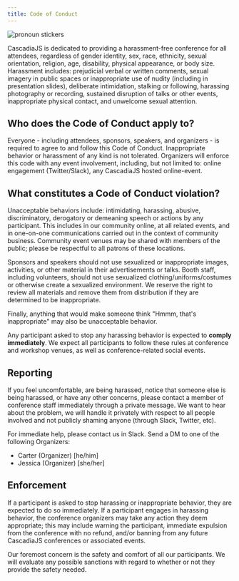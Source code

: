 ```yaml
---
title: Code of Conduct
---
```

![pronoun stickers](https://begin-static-p6uw2-production.s3.us-west-2.amazonaws.com/forest-1dg/images/2018-pronoun-stickers.jpg)

CascadiaJS is dedicated to providing a harassment-free conference for all attendees, regardless of gender identity, sex, race, ethnicity, sexual orientation, religion, age, disability, physical appearance, or body size. Harassment includes: prejudicial verbal or written comments, sexual imagery in public spaces or inappropriate use of nudity (including in presentation slides), deliberate intimidation, stalking or following, harassing photography or recording, sustained disruption of talks or other events, inappropriate physical contact, and unwelcome sexual attention.

## Who does the Code of Conduct apply to?

Everyone - including attendees, sponsors, speakers, and organizers - is required to agree to and follow this Code of Conduct. Inappropriate behavior or harassment of any kind is not tolerated. Organizers will enforce this code with any event involvement, including, but not limited to: online engagement (Twitter/Slack), any CascadiaJS hosted online-event.

## What constitutes a Code of Conduct violation?

Unacceptable behaviors include: intimidating, harassing, abusive, discriminatory, derogatory or demeaning speech or actions by any participant. This includes in our community online, at all related events, and in one-on-one communications carried out in the context of community business. Community event venues may be shared with members of the public; please be respectful to all patrons of these locations.

Sponsors and speakers should not use sexualized or inappropriate images, activities, or other material in their advertisements or talks. Booth staff, including volunteers, should not use sexualized clothing/uniforms/costumes or otherwise create a sexualized environment. We reserve the right to review all materials and remove them from distribution if they are determined to be inappropriate.

Finally, anything that would make someone think "Hmmm, that's inappropriate" may also be unacceptable behavior.

Any participant asked to stop any harassing behavior is expected to **comply immediately**. We expect all participants to follow these rules at conference and workshop venues, as well as conference-related social events.

## Reporting

If you feel uncomfortable, are being harassed, notice that someone else is being harassed, or have any other concerns, please contact a member of conference staff immediately through a private message. We want to hear about the problem, we will handle it privately with respect to all people involved and not publicly shaming anyone (through Slack, Twitter, etc).

For immediate help, please contact us in Slack. Send a DM to one of the following Organizers:

- Carter (Organizer) [he/him]
- Jessica (Organizer) [she/her]

## Enforcement

If a participant is asked to stop harassing or inappropriate behavior, they are expected to do so immediately. If a participant engages in harassing behavior, the conference organizers may take any action they deem appropriate; this may include warning the participant, immediate expulsion from the conference with no refund, and/or banning from any future CascadiaJS conferences or associated events.

Our foremost concern is the safety and comfort of all our participants. We will evaluate any possible sanctions with regard to whether or not they provide the safety needed.
